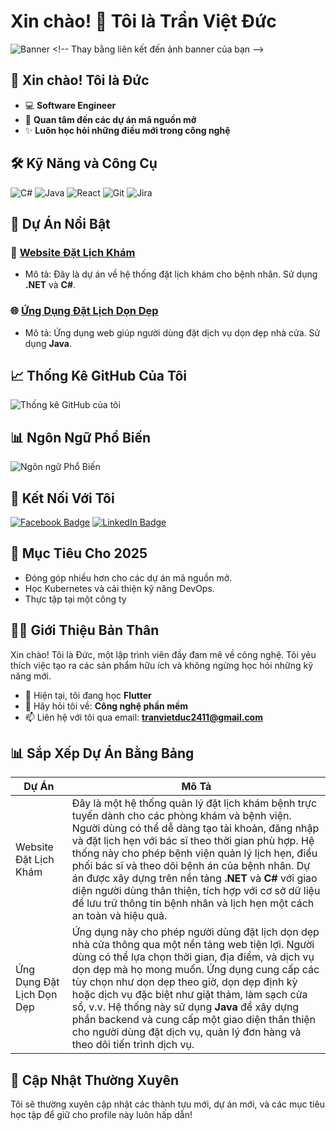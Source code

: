 # Xin chào! 👋 Tôi là Trần Việt Đức

![Banner](https://avatars.githubusercontent.com/u/103983920?v=4&size=64](https://scontent.fsgn1-1.fna.fbcdn.net/v/t39.30808-6/355307864_1512433899496983_6670642730713522675_n.jpg?stp=cp6_dst-jpg&_nc_cat=111&ccb=1-7&_nc_sid=cc71e4&_nc_ohc=3tZcqqpg5kMQ7kNvgHRPGy2&_nc_ht=scontent.fsgn1-1.fna&_nc_gid=AoxbZuXyuNuLIqhUijjNGH-&oh=00_AYCjYY5cYAmMDfDL82wCCo351KDsyHd0JRh2Wn8XE-QO0g&oe=6703DC8C)) <!-- Thay bằng liên kết đến ảnh banner của bạn -->

## 👋 Xin chào! Tôi là Đức

- 💻 **Software Engineer**
- 🚀 **Quan tâm đến các dự án mã nguồn mở**
- ✨ **Luôn học hỏi những điều mới trong công nghệ**

## 🛠️ Kỹ Năng và Công Cụ
![C#](https://img.shields.io/badge/-C%23-333333?style=flat&logo=c-sharp)
![Java](https://img.shields.io/badge/-Java-333333?style=flat&logo=java)
![React](https://img.shields.io/badge/-React-333333?style=flat&logo=react)
![Git](https://img.shields.io/badge/-Git-333333?style=flat&logo=git)
![Jira](https://img.shields.io/badge/-Jira-333333?style=flat&logo=jira)

## 📂 Dự Án Nổi Bật

### 📱 [Website Đặt Lịch Khám](https://github.com/vietduc24-dev/DoAnCoSo.git)
- Mô tả: Đây là dự án về hệ thống đặt lịch khám cho bệnh nhân. Sử dụng **.NET** và **C#**.

### 🌐 [Ứng Dụng Đặt Lịch Dọn Dẹp](https://github.com/tsdevtool/Flex_CleanHouse.git)
- Mô tả: Ứng dụng web giúp người dùng đặt dịch vụ dọn dẹp nhà cửa. Sử dụng **Java**.

## 📈 Thống Kê GitHub Của Tôi
![Thống kê GitHub của tôi](https://github-readme-stats.vercel.app/api?username=vietduc24-dev&show_icons=true&theme=radical)

## 📊 Ngôn Ngữ Phổ Biến
![Ngôn ngữ Phổ Biến](https://github-readme-stats.vercel.app/api/top-langs/?username=vietduc24-dev&layout=compact&theme=radical)

## 🔗 Kết Nối Với Tôi
[![Facebook Badge](https://img.shields.io/badge/Facebook-1877F2?style=flat&logo=facebook&logoColor=white)](https://www.facebook.com/ducjjjj/) 
[![LinkedIn Badge](https://img.shields.io/badge/LinkedIn-blue?style=flat&logo=linkedin&logoColor=white)](https://www.linkedin.com/in/your-profile)

## 🎯 Mục Tiêu Cho 2025
- Đóng góp nhiều hơn cho các dự án mã nguồn mở.
- Học Kubernetes và cải thiện kỹ năng DevOps.
- Thực tập tại một công ty 

## 👨‍💻 Giới Thiệu Bản Thân

Xin chào! Tôi là Đức, một lập trình viên đầy đam mê về công nghệ. Tôi yêu thích việc tạo ra các sản phẩm hữu ích và không ngừng học hỏi những kỹ năng mới.

- 🌱 Hiện tại, tôi đang học **Flutter**
- 💬 Hãy hỏi tôi về: **Công nghệ phần mềm**
- 📫 Liên hệ với tôi qua email: **tranvietduc2411@gmail.com**

## 📊 Sắp Xếp Dự Án Bằng Bảng

| Dự Án                     | Mô Tả                                                                                         |
| ------------------------- | --------------------------------------------------------------------------------------------- |
| Website Đặt Lịch Khám      | Đây là một hệ thống quản lý đặt lịch khám bệnh trực tuyến dành cho các phòng khám và bệnh viện. Người dùng có thể dễ dàng tạo tài khoản, đăng nhập và đặt lịch hẹn với bác sĩ theo thời gian phù hợp. Hệ thống này cho phép bệnh viện quản lý lịch hẹn, điều phối bác sĩ và theo dõi bệnh án của bệnh nhân. Dự án được xây dựng trên nền tảng **.NET** và **C#** với giao diện người dùng thân thiện, tích hợp với cơ sở dữ liệu để lưu trữ thông tin bệnh nhân và lịch hẹn một cách an toàn và hiệu quả. |
| Ứng Dụng Đặt Lịch Dọn Dẹp | Ứng dụng này cho phép người dùng đặt lịch dọn dẹp nhà cửa thông qua một nền tảng web tiện lợi. Người dùng có thể lựa chọn thời gian, địa điểm, và dịch vụ dọn dẹp mà họ mong muốn. Ứng dụng cung cấp các tùy chọn như dọn dẹp theo giờ, dọn dẹp định kỳ hoặc dịch vụ đặc biệt như giặt thảm, làm sạch cửa sổ, v.v. Hệ thống này sử dụng **Java** để xây dựng phần backend và cung cấp một giao diện thân thiện cho người dùng đặt dịch vụ, quản lý đơn hàng và theo dõi tiến trình dịch vụ. |


## 📅 Cập Nhật Thường Xuyên

Tôi sẽ thường xuyên cập nhật các thành tựu mới, dự án mới, và các mục tiêu học tập để giữ cho profile này luôn hấp dẫn!

